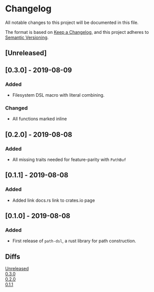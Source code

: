 # Changelog

All notable changes to this project will be documented in this file.

The format is based on [Keep a Changelog](https://keepachangelog.com/en/1.0.0/),
and this project adheres to [Semantic Versioning](https://semver.org/spec/v2.0.0.html).

## [Unreleased]

## [0.3.0] - 2019-08-09

### Added
- Filesystem DSL macro with literal combining.
### Changed
- All functions marked inline

## [0.2.0] - 2019-08-08

### Added
- All missing traits needed for feature-parity with `PathBuf`

## [0.1.1] - 2019-08-08

### Added
- Added link docs.rs link to crates.io page

## [0.1.0] - 2019-08-08

### Added
- First release of `path-dsl`, a rust library for path construction.

## Diffs

[Unreleased](https://github.com/cwfitzgerald/path-dsl-rs/compare/v0.3.0...HEAD)  
[0.3.0](https://github.com/cwfitzgerald/path-dsl-rs/compare/v0.2.0...v0.3.0)  
[0.2.0](https://github.com/cwfitzgerald/path-dsl-rs/compare/v0.1.1...v0.2.0)  
[0.1.1](https://github.com/cwfitzgerald/path-dsl-rs/compare/v0.1.0...v0.1.1)
